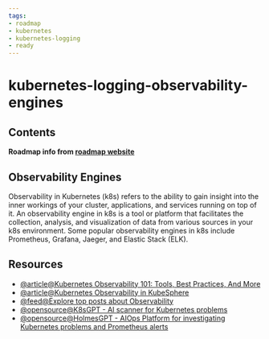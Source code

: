 ```yaml
---
tags:
- roadmap
- kubernetes
- kubernetes-logging
- ready
---
```


# kubernetes-logging-observability-engines

## Contents

__Roadmap info from [roadmap website](https://roadmap.sh/kubernetes/monitoring-and-logging/observability-engines)__

## Observability Engines

Observability in Kubernetes (k8s) refers to the ability to gain insight into the inner workings of your cluster, applications, and services running on top of it. An observability engine in k8s is a tool or platform that facilitates the collection, analysis, and visualization of data from various sources in your k8s environment. Some popular observability engines in k8s include Prometheus, Grafana, Jaeger, and Elastic Stack (ELK).

## Resources

* [@article@Kubernetes Observability 101: Tools, Best Practices, And More](https://www.cloudzero.com/blog/kubernetes-observability)
* [@article@Kubernetes Observability in KubeSphere](https://kubesphere.io/observability/)
* [@feed@Explore top posts about Observability](https://app.daily.dev/tags/observability?ref=roadmapsh)
* [@opensource@K8sGPT - AI scanner for Kubernetes problems](https://github.com/k8sgpt-ai/k8sgpt)
* [@opensource@HolmesGPT - AIOps Platform for investigating Kubernetes problems and Prometheus alerts](https://github.com/robusta-dev/holmesgpt/)
